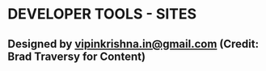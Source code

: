 # DEVELOPER TOOLS - SITES

## Designed by vipinkrishna.in@gmail.com (Credit: Brad Traversy for Content)
